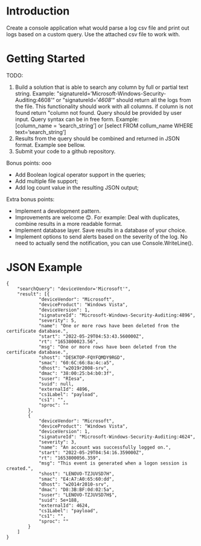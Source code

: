 ﻿# Introduction 
Create a console application what would parse a log csv file and print out logs based on a custom query. Use the attached csv file to work with.

# Getting Started
TODO:
1. Build a solution that is able to search any column by full or partial text string. Example: "signatureId=’Microsoft-Windows-Security-Auditing:4608’“ or "signatureId=’*4608*’“  should return all the logs from the file. This functionality should work with all columns. if column is not found return "column not found.  Query should be provided by user input. Query syntax can be in free form. Example:  
[column_name = ‘search_string’] or [select FROM collum_name WHERE text=’search_string’]
2. Results from the query should be combined and returned in JSON format. Example see bellow.
3. Submit your code to a github repository.


Bonus points: ooo
* Add Boolean logical operator support in the queries;
* Add multiple file support;
* Add log count value in the resulting JSON output;


Extra bonus points:
* Implement a development pattern.
* Improvements are welcome 😊. For example: Deal with duplicates, combine results in a more readable format.
* Implement database layer. Save results in a database of your choice.
* Implement options to send alerts based on the severity of the log. No need to actually send the notification, you can use Console.WriteLine(). 



# JSON Example
```
{
	"searchQuery": "deviceVendor='Microsoft'",
	"result": [{
			"deviceVendor": "Microsoft",
			"deviceProduct": "Windows Vista",
			"deviceVersion": 1,
			"signatureId": "Microsoft-Windows-Security-Auditing:4896",
			"severity": 5,
			"name": "One or more rows have been deleted from the certificate database.",
			"start": "2022-05-29T04:53:43.560000Z",
			"rt": "1653800023.56",
			"msg": "One or more rows have been deleted from the certificate database.",
			"shost": "DESKTOP-FQYFQMDY9RGD",
			"smac": "60:6C:66:8a:4c:a5",
			"dhost": "w2019r2008-srv",
			"dmac": "38:00:25:b4:b0:3f",
			"suser": "RIesa",
			"suid": null,
			"externalId": 4896,
			"cs1Label": "payload",
			"cs1": "",
			"sproc": ""
		},
		{
			"deviceVendor": "Microsoft",
			"deviceProduct": "Windows Vista",
			"deviceVersion": 1,
			"signatureId": "Microsoft-Windows-Security-Auditing:4624",
			"severity": 3,
			"name": "An account was successfully logged on.",
			"start": "2022-05-29T04:54:16.359000Z",
			"rt": "1653800056.359",
			"msg": "This event is generated when a logon session is created.",
			"shost": "LENOVO-TZJUVSD7H",
			"smac": "E4:A7:A0:65:60:dd",
			"dhost": "w2014r2010-srv",
			"dmac": "D8:3B:BF:0d:02:5a",
			"suser": "LENOVO-TZJUVSD7H$",
			"suid": 5e+188,
			"externalId": 4624,
			"cs1Label": "payload",
			"cs1": "",
			"sproc": ""
		}
	]
}